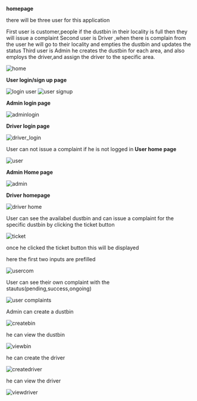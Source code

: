 **homepage**

there will be three user for this application

First user is customer,people if the dustbin in their locality is full then they will issue a complaint
Second user is Driver ,when there is complain from the user he will go to their locality and empties the dustbin and updates the status
Third user is Admin he creates the dustbin for each area, and also employs the driver,and assign the driver to the specific area.

![home](https://github.com/user-attachments/assets/c1c4fb06-45af-4972-bacf-6af9281a3210)

**User login/sign up page**

![login user](https://github.com/user-attachments/assets/a37499b2-5541-4b74-9387-99817d7139e8)
![user signup](https://github.com/user-attachments/assets/8435cf4e-9417-422d-a210-1353d9ff04f7)

**Admin login page**

![adminlogin](https://github.com/user-attachments/assets/60ef0570-4749-4117-a2e1-d98ca6c88891)

**Driver login page**

![driver_login](https://github.com/user-attachments/assets/c6aa00fb-a639-4ec4-8521-a9988976cef4)


User can not issue a complaint if he is not logged in
**User home page**

![user](https://github.com/user-attachments/assets/a65f4f74-75d2-41a3-84ff-c28b9d4d6f63)

**Admin Home page**

![admin](https://github.com/user-attachments/assets/14e0a5ca-b99d-481f-a2c2-594ce6a2fa93)

**Driver homepage**

![driver home](https://github.com/user-attachments/assets/7a85bdf6-75a2-4b2c-b0d3-f79b3ca72e0f)

User can see the availabel dustbin and can issue a complaint for the specific dustbin by clicking the ticket button

![ticket](https://github.com/user-attachments/assets/f4e87fa4-e5ef-47b0-af48-543aa3e16915)

once he clicked the ticket button this will be displayed

here the first two inputs are prefilled

![usercom](https://github.com/user-attachments/assets/62827642-7af8-4c9c-b11a-4c97e55f4bc8)

User can see their own complaint with the stautus(pending,success,ongoing)

![user complaints](https://github.com/user-attachments/assets/e85f0fb6-e275-485c-b00f-0167490f25f8)

Admin can create a dustbin

![createbin](https://github.com/user-attachments/assets/8cbd4b39-c175-4854-afc0-1f9038ba736a)

he can view the dustbin

![viewbin](https://github.com/user-attachments/assets/6c83b513-61e7-4244-ba5b-9f9a27862990)

he can create the driver

![createdriver](https://github.com/user-attachments/assets/a773fac1-3c34-4864-8a3f-ebd55f6d2d9d)

he can view the driver

![viewdriver](https://github.com/user-attachments/assets/267c0343-9766-4936-a6fe-64941461e113)





